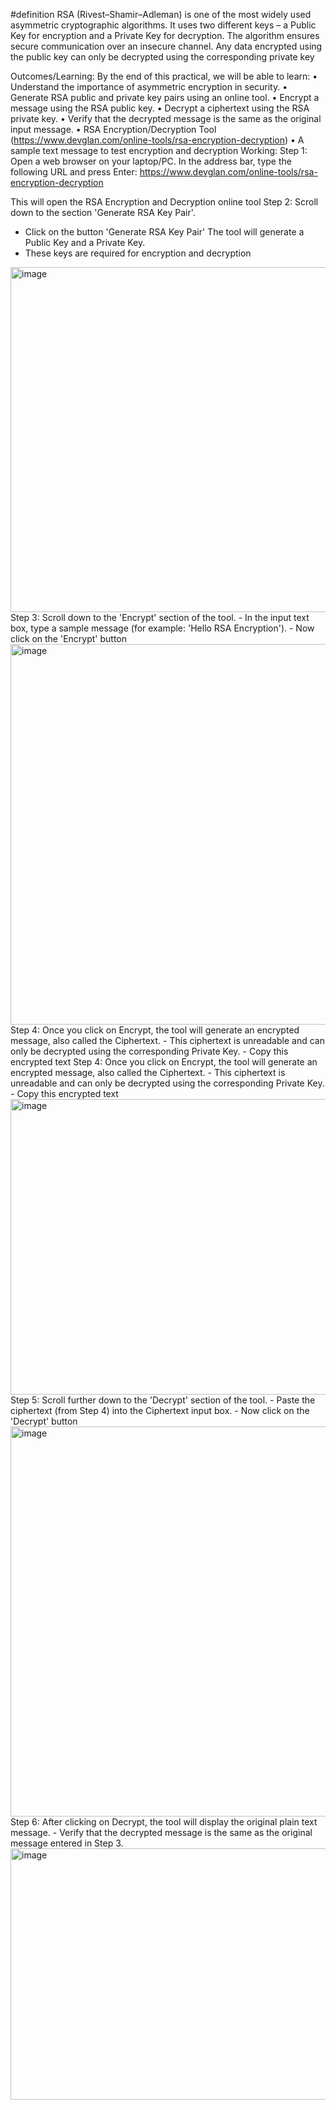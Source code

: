 #definition
RSA (Rivest–Shamir–Adleman) is one of the most widely used asymmetric cryptographic algorithms. It uses two different keys – a Public Key for encryption and a Private Key for decryption. The algorithm ensures secure communication over an insecure channel. Any data encrypted using the public key can only be decrypted using the corresponding private key

Outcomes/Learning:
By the end of this practical, we will be able to learn:
•	Understand the importance of asymmetric encryption in security.
•	Generate RSA public and private key pairs using an online tool.
•	Encrypt a message using the RSA public key.
•	Decrypt a ciphertext using the RSA private key.
•	Verify that the decrypted message is the same as the original input message.
•	RSA Encryption/Decryption Tool (https://www.devglan.com/online-tools/rsa-encryption-decryption)
•	A sample text message to test encryption and decryption
Working:
Step 1: Open a web browser on your laptop/PC. In the address bar, type the following URL and press Enter:
https://www.devglan.com/online-tools/rsa-encryption-decryption

This will open the RSA Encryption and Decryption online tool
Step 2: Scroll down to the section 'Generate RSA Key Pair'.
- Click on the button 'Generate RSA Key Pair'
The tool will generate a Public Key and a Private Key.
- These keys are required for encryption and decryption
<img width="648" height="552" alt="image" src="https://github.com/user-attachments/assets/a1f3b6a6-1923-4784-8717-9adb166b4ed1" />
Step 3: Scroll down to the 'Encrypt' section of the tool.
- In the input text box, type a sample message (for example: 'Hello RSA Encryption').
- Now click on the 'Encrypt' button
<img width="576" height="609" alt="image" src="https://github.com/user-attachments/assets/49f6025f-22fb-42ce-b685-af8c6064fc3e" />
Step 4: Once you click on Encrypt, the tool will generate an encrypted message, also called the Ciphertext.
- This ciphertext is unreadable and can only be decrypted using the corresponding Private Key.
- Copy this encrypted text
Step 4: Once you click on Encrypt, the tool will generate an encrypted message, also called the Ciphertext.
- This ciphertext is unreadable and can only be decrypted using the corresponding Private Key.
- Copy this encrypted text
<img width="646" height="473" alt="image" src="https://github.com/user-attachments/assets/496bd9a5-8985-4710-987e-0b74732a7f4e" />
Step 5: Scroll further down to the 'Decrypt' section of the tool.
- Paste the ciphertext (from Step 4) into the Ciphertext input  box.
- Now click on the 'Decrypt' button
<img width="576" height="624" alt="image" src="https://github.com/user-attachments/assets/ebe8d3ed-19c8-4b30-bc5f-ca2f68c33264" />
Step 6: After clicking on Decrypt, the tool will display the original plain text message.
- Verify that the decrypted message is the same as the original message entered in Step 3.
<img width="670" height="402" alt="image" src="https://github.com/user-attachments/assets/c56320c0-b1a1-431f-ae99-cfe26bde7fe8" />
